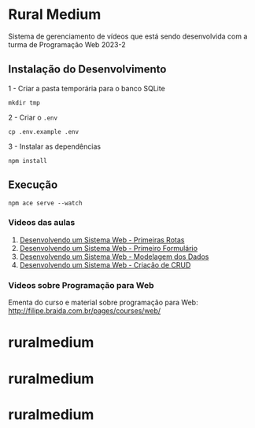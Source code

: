 # Rural Medium

Sistema de gerenciamento de vídeos que está sendo desenvolvida com a turma de Programação Web 2023-2

## Instalação do Desenvolvimento

1 - Criar a pasta temporária para o banco SQLite

```console
mkdir tmp
```

2 - Criar o `.env`

```console
cp .env.example .env
```

3 - Instalar as dependências

```console
npm install
```

## Execução

```console
npm ace serve --watch
```

### Videos das aulas

1. [Desenvolvendo um Sistema Web - Primeiras Rotas](https://youtu.be/FURzp4VD0RE)
2. [Desenvolvendo um Sistema Web - Primeiro Formulário](https://youtu.be/0TeamhpmofQ)
3. [Desenvolvendo um Sistema Web - Modelagem dos Dados](https://youtu.be/JOLQBJN7qhQ)
4. [Desenvolvendo um Sistema Web - Criação de CRUD](https://youtu.be/fWqu9ZKlb4I)

### Videos sobre Programação para Web

Ementa do curso e material sobre programação para Web: http://filipe.braida.com.br/pages/courses/web/
# ruralmedium
# ruralmedium
# ruralmedium
